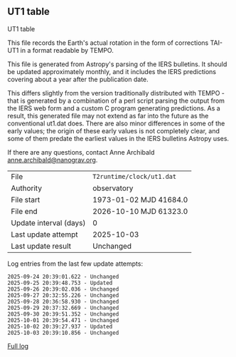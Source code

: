 
## UT1 table

UT1 table

This file records the Earth's actual rotation in the form of
corrections TAI-UT1 in a format readable by TEMPO.

This file is generated from Astropy's parsing of the IERS
bulletins. It should be updated approximately monthly, and it
includes the IERS predictions covering about a year after the
publication date.

This differs slightly from the version traditionally distributed
with TEMPO - that is generated by a combination of a perl script
parsing the output from the IERS web form and a custom C program
generating predictions. As a result, this generated file may not
extend as far into the future as the conventional ut1.dat does.
There are also minor differences in some of the early values; the
origin of these early values is not completely clear, and some of
them predate the earliest values in the IERS bulletins Astropy uses.

If there are any questions, contact Anne Archibald
<anne.archibald@nanograv.org>.

|     |     |
|:--- |:--- |
| File | `T2runtime/clock/ut1.dat` |
| Authority | observatory |
| File start | 1973-01-02 MJD 41684.0 |
| File end | 2026-10-10 MJD 61323.0 |
| Update interval (days) | 0 |
| Last update attempt | 2025-10-03 |
| Last update result | Unchanged |

Log entries from the last few update attempts:
```
2025-09-24 20:39:01.622 - Unchanged
2025-09-25 20:39:48.753 - Updated
2025-09-26 20:39:02.036 - Unchanged
2025-09-27 20:32:55.226 - Unchanged
2025-09-28 20:36:58.930 - Unchanged
2025-09-29 20:37:32.669 - Unchanged
2025-09-30 20:39:51.352 - Unchanged
2025-10-01 20:39:54.471 - Unchanged
2025-10-02 20:39:27.937 - Updated
2025-10-03 20:39:10.856 - Unchanged
```
[Full log](https://raw.githubusercontent.com/ipta/pulsar-clock-corrections/main/log/T2runtime/clock/ut1.dat.log)
